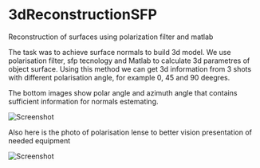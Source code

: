 # 3dReconstructionSFP
Reconstruction of surfaces using polarization filter and matlab

The task was to achieve surface normals to build 3d model. We use polarisation filter, sfp tecnology and Matlab to calculate 3d parametres of object surface. Using this method we can get 3d information from 3 shots with different polarisation angle, for example 0, 45 and 90 deegres. 

The bottom images show polar angle and azimuth angle that contains sufficient information for normals estemating.

![Screenshot](Algorithm.png)


Also here is the photo of polarisation lense to better vision presentation of needed equipment

![Screenshot](IMG_3760.JPG)



